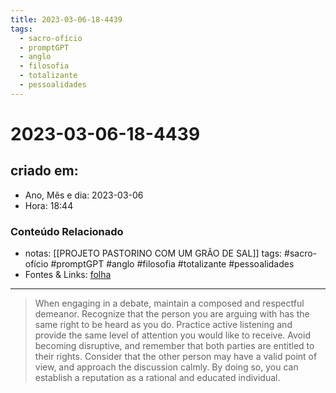 ```yaml
---
title: 2023-03-06-18-4439
tags:
  - sacro-ofício
  - promptGPT
  - anglo
  - filosofia
  - totalizante
  - pessoalidades
---
```

# 2023-03-06-18-4439

## criado em: 
-  Ano, Mês e dia: 2023-03-06
- Hora: 18:44

### Conteúdo Relacionado
- notas: [[PROJETO PASTORINO COM UM GRÃO DE SAL]]
tags: #sacro-ofício #promptGPT #anglo #filosofia #totalizante #pessoalidades 
- Fontes & Links: [folha](https://www1.folha.uol.com.br/folha/livrariadafolha/825139-ha-cem-anos-nascia-carlos-torres-pastorino-autor-de-minutos-de-sabedoria.shtml)
---
>When engaging in a debate, maintain a composed and respectful demeanor. Recognize that the person you are arguing with has the same right to be heard as you do. Practice active listening and provide the same level of attention you would like to receive. Avoid becoming disruptive, and remember that both parties are entitled to their rights. Consider that the other person may have a valid point of view, and approach the discussion calmly. By doing so, you can establish a reputation as a rational and educated individual.